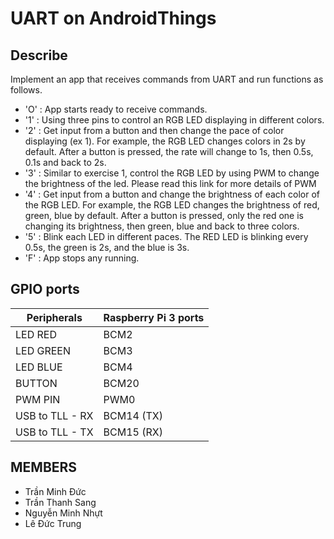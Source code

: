 # UART on AndroidThings

## Describe
Implement an app that receives commands from UART and run functions as follows.
 + 'O' : App starts ready to receive commands.
 + '1' : Using three pins to control an RGB LED displaying in different colors.
 + '2' : Get input from a button and then change the pace of color displaying (ex 1). For example, the RGB LED changes colors in 2s by default. After a button is pressed, the rate will change to 1s, then 0.5s, 0.1s and back to 2s. 
 + '3' : Similar to exercise 1, control the RGB LED by using PWM to change the brightness of the led. Please read this link for more details of PWM
 + '4' : Get input from a button and change the brightness of each color of the RGB LED. For example, the RGB LED changes the brightness of red, green, blue by default. After a button is pressed, only the red one is changing its brightness, then green, blue and back to three colors.
 + '5' : Blink each LED in different paces. The RED LED is blinking every 0.5s, the green is 2s, and the blue is 3s.
 + 'F' : App stops any running.

## GPIO ports

| Peripherals    |  Raspberry Pi 3 ports |
|----------------|-----------------------|
| LED RED        |  BCM2|
| LED GREEN      |  BCM3|
| LED BLUE       |  BCM4|
| BUTTON         |  BCM20|
| PWM PIN        |  PWM0|
|USB to TLL - RX |  BCM14 (TX)|
|USB to TLL - TX |  BCM15 (RX)|

## MEMBERS

+ Trần Minh Đức
+ Trần Thanh Sang
+ Nguyễn Minh Nhựt
+ Lê Đức Trung
